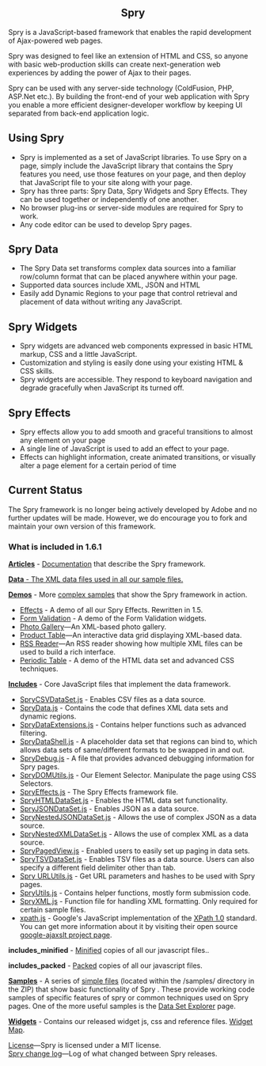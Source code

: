 <section id="s1">
	<h1 align="center" >Spry</h1>
	<p>Spry is a JavaScript-based framework that enables the rapid development of Ajax-powered web pages.</p>
	<p>Spry was designed to feel like an extension of HTML and CSS, so anyone with basic web-production skills can create next-generation web experiences by adding the power of Ajax to their pages.</p>
	<p>Spry can be used with any server-side technology (ColdFusion, PHP, ASP.Net etc.). By building the front-end of your web application with Spry you enable a more efficient designer-developer workflow by keeping UI separated from back-end application logic.</p>
</section>

## Using Spry
<ul>
<li>Spry is implemented as a set of JavaScript libraries. To use Spry on a page, simply include the JavaScript library that contains the Spry features you need, use those features on your page, and then deploy that JavaScript file to your site along with your page.</li>
<li>Spry has three parts: Spry Data, Spry Widgets and Spry Effects. They can be used together or independently of one another.</li>
<li>No browser plug-ins or server-side modules are required for Spry to work.</li>
<li>Any code editor can be used to develop Spry pages.</li>
</ul>

## Spry Data
<ul>
<li>The Spry Data set transforms complex data sources into a familiar row/column format that can be placed anywhere within your page.</li>
<li>Supported data sources include XML, JSON and HTML</li>
<li>Easily add Dynamic Regions to your page that control retrieval and placement of data without writing any JavaScript.</li>
</ul>

## Spry Widgets
<ul>
<li>Spry widgets are advanced web components expressed in basic HTML markup, CSS and a little JavaScript.</li>
<li>Customization and styling is easily done using your existing HTML & CSS skills.</li>
<li>Spry widgets are accessible. They respond to keyboard navigation and degrade gracefully when JavaScript its turned off.</li>
</ul>

## Spry Effects
<ul>
<li>Spry effects allow you to add smooth and graceful transitions to almost any element on your page</li>
<li>A single line of JavaScript is used to add an effect to your page.</li>
<li>Effects can highlight information, create animated transitions, or visually alter a page element for a certain period of time</li>
</ul>

## Current Status
The Spry framework is no longer being actively developed by Adobe and no further updates will be made. However, we do encourage you to fork and maintain your own version of this framework. 

### What is included in 1.6.1

<p><strong><a href="http://adobe.github.com/Spry/docs.html">Articles</a></strong> - <a href="http://adobe.github.com/Spry/docs.html">Documentation</a> that describe the Spry framework.</p>
<p><strong><a href="https://github.com/adobe/Spry/tree/master/data">Data</strong> - The XML data files used in all our sample files. </p>
<p><strong><a href="http://adobe.github.com/Spry/demos/">Demos</a></strong> - More <a href="http://adobe.github.com/Spry/demos/index.html">complex samples</a> that show the Spry framework in action.</p>
<ul>
<li><a href="http://adobe.github.com/Spry/demos/effects/index.html">Effects</a> - A demo of all our Spry Effects. Rewritten in 1.5.</li>
<li><a href="http://adobe.github.com/Spry/demos/formsvalidation/index.html">Form Validation</a> - A demo of the Form Validation widgets. </li>
<li><a href="http://adobe.github.com/Spry/demos/gallery/index.html" target="_blank">Photo Gallery</a>&#8212;An XML-based photo gallery.</li>
<li><a href="http://adobe.github.com/Spry/demos/products/index.html" target="_blank">Product Table</a>&#8212;An interactive data grid displaying XML-based data. </li>
<li><a href="http://adobe.github.com/Spry/demos/rssreader/index.html" target="_blank">RSS Reader</a>&#8212;An RSS reader showing how multiple XML files can be used to build a rich interface.</li>
<li><a href="http://adobe.github.com/Spry/demos/periodic_table/periodic_table.htm">Periodic Table</a> - A demo of the HTML data set and advanced CSS techniques.</li>
</ul>
<p><strong><a href="https://github.com/adobe/Spry/tree/master/includes">Includes</a></strong> - Core JavaScript files that implement the data framework. </p>
<ul>
<li><a href="http://adobe.github.com/Spry/includes/SpryCSVDataSet.js">SpryCSVDataSet.js</a> - Enables CSV files as a data source.</li>
<li><a href="http://adobe.github.com/Spry/includes/SpryData.js">SpryData.js</a> - Contains the code that defines XML data sets and dynamic regions.</li>
<li><a href="http://adobe.github.com/Spry/includes/SpryDataExtensions.js">SpryDataExtensions.js</a> - Contains helper functions such as advanced filtering.</li>
<li><a href="http://adobe.github.com/Spry/includes/SpryDataShell.js">SpryDataShell.js</a> - A placeholder data set that regions can bind to, which allows data sets of same/different formats to be swapped in and out.</li>
<li><a href="http://adobe.github.com/Spry/includes/SpryDebug.js">SpryDebug.js</a> - A file that provides advanced debugging information for Spry pages.</li>
<li><a href="http://adobe.github.com/Spry/includes/SpryDOMUtils.js">SpryDOMUtils.js</a> - Our Element Selector. Manipulate the page using CSS Selectors.</li>
<li><a href="http://adobe.github.com/Spry/includes/SpryEffects.js">SpryEffects.js</a> - The Spry Effects framework file. </li>
<li><a href="http://adobe.github.com/Spry/includes/SpryHTMLDataSet.js">SpryHTMLDataSet.js</a> - Enables the HTML data set functionality.</li>
<li><a href="http://adobe.github.com/Spry/includes/SpryJSONDataSet.js">SpryJSONDataSet.js</a> - Enables JSON as a data source.</li>
<li><a href="http://adobe.github.com/Spry/includes/SpryNestedJSONDataSet.js">SpryNestedJSONDataSet.js</a> - Allows the use of complex JSON as a data source.</li>
<li><a href="http://adobe.github.com/Spry/includes/SpryNestedXMLDataSet.js">SpryNestedXMLDataSet.js</a> - Allows the use of complex XML as a data source.</li>
<li><a href="http://adobe.github.com/Spry/includes/SpryPagedView.js">SpryPagedView.js</a> - Enabled users to easily set up paging in data sets.</li>
<li><a href="http://adobe.github.com/Spry/includes/SpryTSVDataSet.js">SpryTSVDataSet.js</a> - Enables TSV files as a data source. Users can also specify a different field delimiter other than tab.</li>
<li><a href="http://adobe.github.com/Spry/includes/SpryURLUtils.js">Spry URLUtils.js</a> - Get URL parameters and hashes to be used with Spry pages.</li>
<li><a href="http://adobe.github.com/Spry/includes/SpryUtils.js">SpryUtils.js</a> - Contains helper functions, mostly form submission code.</li>
<li><a href="http://adobe.github.com/Spry/includes/SpryXML.js">SpryXML.js</a> - Function file for handling XML formatting. Only required for certain sample files. </li>
<li><a href="http://adobe.github.com/Spry/includes/xpath.js">xpath.js</a> - Google's JavaScript implementation of the <a href="http://www.w3.org/TR/xpath" target="_blank">XPath 1.0</a> standard. You can get more information about it by   visiting their open source <a href="http://goog-ajaxslt.sourceforge.net/" target="_blank">google-ajaxslt project page</a>.</li>
</ul>
<p><strong>includes_minified</strong> - <a href="http://javascript.crockford.com/jsmin.html">Minified</a> copies of all our javascript files..</p>
<p><strong>includes_packed</strong> - <a href="http://dean.edwards.name/packer/">Packed</a> copies of all our javascript files.<br />
</p>
<p><strong><a href="http://adobe.github.com/Spry/samples/">Samples</a></strong> - A series of <a href="http://adobe.github.com/Spry/samples/index.html">simple files</a> (located within the /samples/ directory in the ZIP) that show basic functionality of Spry . These  provide working code samples of specific features of spry or common  techniques used on Spry pages. One of the more useful samples is the <a href="http://adobe.github.com/Spry/samples/data_region/DataSetExplorer.html">Data Set Explorer</a> page. </p>
<p><strong><a href="http://adobe.github.com/Spry/widgets/widgets.html">Widgets</a></strong> - Contains our released widget js, css and reference  files. <a href="http://adobe.github.com/Spry/widgets/widgets.html">Widget Map</a>.</p>
<p><a href="https://github.com/adobe/Spry/blob/master/License.md">License</a>&#8212;Spry is licensed under a MIT license. <br />
<a href="http://adobe.github.com/Spry/ChangeLog.html">Spry change log</a>&#8212;Log of what changed between Spry releases.</p>
